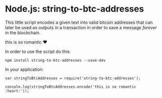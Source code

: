 Node.js: string-to-btc-addresses
==============================

This little script encodes a given text into valid bitcoin addresses that can later
be used as outputs in a transaction in order to save a message _forever_ in the blockchain.

this is so romantic :heart:

In order to use the script do this:

```
npm install string-to-btc-addresses --save-dev
```


In your application:

```
var stringToBtcAddresses = require('string-to-btc-addresses');

console.log(stringToBtcAddresses.encode('this is so romantic :heart:'));
```

